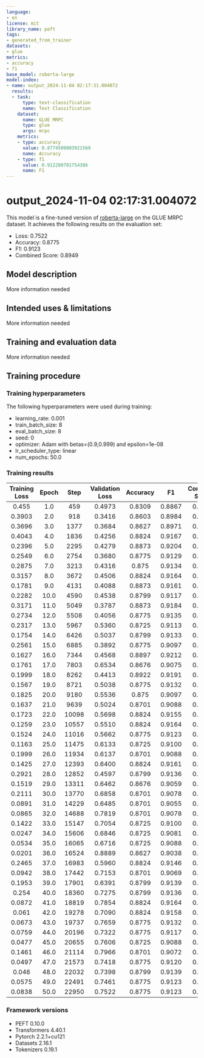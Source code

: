 ```yaml
---
language:
- en
license: mit
library_name: peft
tags:
- generated_from_trainer
datasets:
- glue
metrics:
- accuracy
- f1
base_model: roberta-large
model-index:
- name: output_2024-11-04 02:17:31.004072
  results:
  - task:
      type: text-classification
      name: Text Classification
    dataset:
      name: GLUE MRPC
      type: glue
      args: mrpc
    metrics:
    - type: accuracy
      value: 0.8774509803921569
      name: Accuracy
    - type: f1
      value: 0.912280701754386
      name: F1
---
```


<!-- This model card has been generated automatically according to the information the Trainer had access to. You
should probably proofread and complete it, then remove this comment. -->

# output_2024-11-04 02:17:31.004072

This model is a fine-tuned version of [roberta-large](https://huggingface.co/roberta-large) on the GLUE MRPC dataset.
It achieves the following results on the evaluation set:
- Loss: 0.7522
- Accuracy: 0.8775
- F1: 0.9123
- Combined Score: 0.8949

## Model description

More information needed

## Intended uses & limitations

More information needed

## Training and evaluation data

More information needed

## Training procedure

### Training hyperparameters

The following hyperparameters were used during training:
- learning_rate: 0.001
- train_batch_size: 8
- eval_batch_size: 8
- seed: 0
- optimizer: Adam with betas=(0.9,0.999) and epsilon=1e-08
- lr_scheduler_type: linear
- num_epochs: 50.0

### Training results

| Training Loss | Epoch | Step  | Validation Loss | Accuracy | F1     | Combined Score |
|:-------------:|:-----:|:-----:|:---------------:|:--------:|:------:|:--------------:|
| 0.455         | 1.0   | 459   | 0.4973          | 0.8309   | 0.8867 | 0.8588         |
| 0.3903        | 2.0   | 918   | 0.3416          | 0.8603   | 0.8984 | 0.8793         |
| 0.3696        | 3.0   | 1377  | 0.3684          | 0.8627   | 0.8971 | 0.8799         |
| 0.4043        | 4.0   | 1836  | 0.4256          | 0.8824   | 0.9167 | 0.8995         |
| 0.2396        | 5.0   | 2295  | 0.4279          | 0.8873   | 0.9204 | 0.9038         |
| 0.2549        | 6.0   | 2754  | 0.3680          | 0.8775   | 0.9129 | 0.8952         |
| 0.2875        | 7.0   | 3213  | 0.4316          | 0.875    | 0.9134 | 0.8942         |
| 0.3157        | 8.0   | 3672  | 0.4506          | 0.8824   | 0.9164 | 0.8994         |
| 0.1781        | 9.0   | 4131  | 0.4088          | 0.8873   | 0.9161 | 0.9017         |
| 0.2282        | 10.0  | 4590  | 0.4538          | 0.8799   | 0.9117 | 0.8958         |
| 0.3171        | 11.0  | 5049  | 0.3787          | 0.8873   | 0.9184 | 0.9028         |
| 0.2734        | 12.0  | 5508  | 0.4056          | 0.8775   | 0.9135 | 0.8955         |
| 0.2317        | 13.0  | 5967  | 0.5360          | 0.8725   | 0.9113 | 0.8919         |
| 0.1754        | 14.0  | 6426  | 0.5037          | 0.8799   | 0.9133 | 0.8966         |
| 0.2561        | 15.0  | 6885  | 0.3892          | 0.8775   | 0.9097 | 0.8936         |
| 0.1627        | 16.0  | 7344  | 0.4568          | 0.8897   | 0.9212 | 0.9054         |
| 0.1761        | 17.0  | 7803  | 0.6534          | 0.8676   | 0.9075 | 0.8876         |
| 0.1999        | 18.0  | 8262  | 0.4413          | 0.8922   | 0.9191 | 0.9056         |
| 0.1567        | 19.0  | 8721  | 0.5038          | 0.8775   | 0.9132 | 0.8953         |
| 0.1825        | 20.0  | 9180  | 0.5536          | 0.875    | 0.9097 | 0.8924         |
| 0.1637        | 21.0  | 9639  | 0.5024          | 0.8701   | 0.9088 | 0.8894         |
| 0.1723        | 22.0  | 10098 | 0.5698          | 0.8824   | 0.9155 | 0.8989         |
| 0.1259        | 23.0  | 10557 | 0.5510          | 0.8824   | 0.9164 | 0.8994         |
| 0.1524        | 24.0  | 11016 | 0.5662          | 0.8775   | 0.9123 | 0.8949         |
| 0.1163        | 25.0  | 11475 | 0.6133          | 0.8725   | 0.9100 | 0.8913         |
| 0.1999        | 26.0  | 11934 | 0.6137          | 0.8701   | 0.9088 | 0.8894         |
| 0.1425        | 27.0  | 12393 | 0.6400          | 0.8824   | 0.9161 | 0.8992         |
| 0.2921        | 28.0  | 12852 | 0.4597          | 0.8799   | 0.9136 | 0.8967         |
| 0.1519        | 29.0  | 13311 | 0.6462          | 0.8676   | 0.9059 | 0.8868         |
| 0.2111        | 30.0  | 13770 | 0.6858          | 0.8701   | 0.9078 | 0.8890         |
| 0.0891        | 31.0  | 14229 | 0.6485          | 0.8701   | 0.9055 | 0.8878         |
| 0.0865        | 32.0  | 14688 | 0.7819          | 0.8701   | 0.9078 | 0.8890         |
| 0.1422        | 33.0  | 15147 | 0.7054          | 0.8725   | 0.9100 | 0.8913         |
| 0.0247        | 34.0  | 15606 | 0.6846          | 0.8725   | 0.9081 | 0.8903         |
| 0.0534        | 35.0  | 16065 | 0.6716          | 0.8725   | 0.9088 | 0.8907         |
| 0.0201        | 36.0  | 16524 | 0.8889          | 0.8627   | 0.9038 | 0.8833         |
| 0.2465        | 37.0  | 16983 | 0.5960          | 0.8824   | 0.9146 | 0.8985         |
| 0.0942        | 38.0  | 17442 | 0.7153          | 0.8701   | 0.9069 | 0.8885         |
| 0.1953        | 39.0  | 17901 | 0.6391          | 0.8799   | 0.9139 | 0.8969         |
| 0.254         | 40.0  | 18360 | 0.7275          | 0.8799   | 0.9136 | 0.8967         |
| 0.0872        | 41.0  | 18819 | 0.7854          | 0.8824   | 0.9164 | 0.8994         |
| 0.061         | 42.0  | 19278 | 0.7090          | 0.8824   | 0.9158 | 0.8991         |
| 0.0673        | 43.0  | 19737 | 0.7659          | 0.8775   | 0.9132 | 0.8953         |
| 0.0759        | 44.0  | 20196 | 0.7322          | 0.8775   | 0.9117 | 0.8946         |
| 0.0477        | 45.0  | 20655 | 0.7606          | 0.8725   | 0.9088 | 0.8907         |
| 0.1461        | 46.0  | 21114 | 0.7966          | 0.8701   | 0.9072 | 0.8886         |
| 0.0497        | 47.0  | 21573 | 0.7418          | 0.8775   | 0.9120 | 0.8947         |
| 0.046         | 48.0  | 22032 | 0.7398          | 0.8799   | 0.9139 | 0.8969         |
| 0.0575        | 49.0  | 22491 | 0.7461          | 0.8775   | 0.9123 | 0.8949         |
| 0.0838        | 50.0  | 22950 | 0.7522          | 0.8775   | 0.9123 | 0.8949         |


### Framework versions

- PEFT 0.10.0
- Transformers 4.40.1
- Pytorch 2.2.1+cu121
- Datasets 2.16.1
- Tokenizers 0.19.1